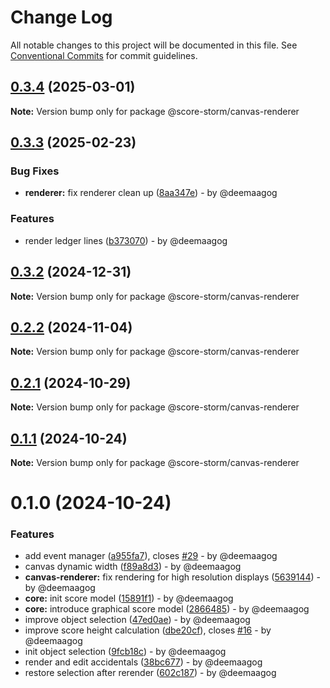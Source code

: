 # Change Log

All notable changes to this project will be documented in this file.
See [Conventional Commits](https://conventionalcommits.org) for commit guidelines.

## [0.3.4](https://github.com/deemaagog/score-storm/compare/v0.3.3...v0.3.4) (2025-03-01)

**Note:** Version bump only for package @score-storm/canvas-renderer

## [0.3.3](https://github.com/deemaagog/score-storm/compare/v0.3.2...v0.3.3) (2025-02-23)

### Bug Fixes

* **renderer:** fix renderer clean up ([8aa347e](https://github.com/deemaagog/score-storm/commit/8aa347e772978d1fa7761b432dd9d36261899816)) - by @deemaagog

### Features

* render ledger lines ([b373070](https://github.com/deemaagog/score-storm/commit/b373070c4fe7ee5964a7ce73bb6511aa94fb9677)) - by @deemaagog

## [0.3.2](https://github.com/deemaagog/score-storm/compare/v0.2.2...v0.3.2) (2024-12-31)

**Note:** Version bump only for package @score-storm/canvas-renderer

## [0.2.2](https://github.com/deemaagog/score-storm/compare/v0.2.1...v0.2.2) (2024-11-04)

**Note:** Version bump only for package @score-storm/canvas-renderer

## [0.2.1](https://github.com/deemaagog/score-storm/compare/v0.1.1...v0.2.1) (2024-10-29)

**Note:** Version bump only for package @score-storm/canvas-renderer

## [0.1.1](https://github.com/deemaagog/score-storm/compare/v0.1.0...v0.1.1) (2024-10-24)

**Note:** Version bump only for package @score-storm/canvas-renderer

# 0.1.0 (2024-10-24)

### Features

* add event manager ([a955fa7](https://github.com/deemaagog/score-storm/commit/a955fa7e8ce8dce62d3d2945f69fbf6d30fbfaef)), closes [#29](https://github.com/deemaagog/score-storm/issues/29) - by @deemaagog
* canvas dynamic width ([f89a8d3](https://github.com/deemaagog/score-storm/commit/f89a8d32316ee5dc53d929d5b01b1bf44c0be803)) - by @deemaagog
* **canvas-renderer:** fix rendering for high resolution displays ([5639144](https://github.com/deemaagog/score-storm/commit/5639144fc277c84ea48065be76a57c4acf83dcc6)) - by @deemaagog
* **core:** init score model ([15891f1](https://github.com/deemaagog/score-storm/commit/15891f13bfe62f293230e3ad51b4ccbadade69b5)) - by @deemaagog
* **core:** introduce graphical score model ([2866485](https://github.com/deemaagog/score-storm/commit/28664858b656768cd4e7e24ac1f3ece4049cfefe)) - by @deemaagog
* improve object selection ([47ed0ae](https://github.com/deemaagog/score-storm/commit/47ed0ae9cc8aa922d7c8ef699407911a6775eb9a)) - by @deemaagog
* improve score height calculation ([dbe20cf](https://github.com/deemaagog/score-storm/commit/dbe20cff579e3c73a6cda3478e6c4993a8473d08)), closes [#16](https://github.com/deemaagog/score-storm/issues/16) - by @deemaagog
* init object selection ([9fcb18c](https://github.com/deemaagog/score-storm/commit/9fcb18c876d155ce4b9d7c77d5f7daf2cad61ab7)) - by @deemaagog
* render and edit accidentals ([38bc677](https://github.com/deemaagog/score-storm/commit/38bc67781273a7245194c152846aa5edc1613fcc)) - by @deemaagog
* restore selection after rerender ([602c187](https://github.com/deemaagog/score-storm/commit/602c18756beae9c11152753af3186343872470a7)) - by @deemaagog
